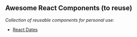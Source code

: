 ## Awesome React Components (to reuse)

_Collection of reusable components for personal use:_

- [React Dates](http://airbnb.io/react-dates)
